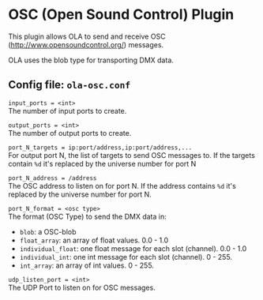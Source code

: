 OSC (Open Sound Control) Plugin
===============================

This plugin allows OLA to send and receive OSC
(http://www.opensoundcontrol.org/) messages.

OLA uses the blob type for transporting DMX data.


## Config file: `ola-osc.conf`

`input_ports = <int>`  
The number of input ports to create.

`output_ports = <int>`  
The number of output ports to create.

`port_N_targets = ip:port/address,ip:port/address,...`  
For output port N, the list of targets to send OSC messages to. If the
targets contain `%d` it's replaced by the universe number for port N

`port_N_address = /address`  
The OSC address to listen on for port N. If the address contains `%d` it's
replaced by the universe number for port N.

`port_N_format = <osc type>`  
The format (OSC Type) to send the DMX data in:

- `blob`: a OSC-blob
- `float_array`: an array of float values. 0.0 - 1.0
- `individual_float`: one float message for each slot (channel). 0.0 - 1.0
- `individual_int`: one int message for each slot (channel). 0 - 255.
- `int_array`: an array of int values. 0 - 255.

`udp_listen_port = <int>`  
The UDP Port to listen on for OSC messages.
